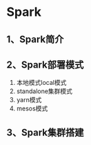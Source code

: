 # Spark

## 1、Spark简介



## 2、Spark部署模式

1. 本地模式local模式
2. standalone集群模式
3. yarn模式
4. mesos模式

## 3、Spark集群搭建

